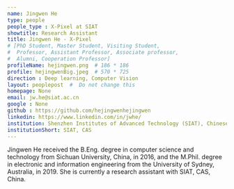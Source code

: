 ```yaml
---
name: Jingwen He
type: people
people_type : X-Pixel at SIAT
showtitle: Research Assistant
title: Jingwen He - X-Pixel
# [PhD Student, Master Student, Visiting Student,
#  Professor, Assistant Professor, Associate professor,
#  Alumni, Cooperation Professor]
profileName: hejingwen.png  # 186 * 186
profile: hejingwenBig.jpeg  # 570 * 725
direction : Deep learning, Computer Vision
layout: peoplepost  #  Do not change this
homepage: None
email: jw.he@siat.ac.cn
google : None
github : https://github.com/hejingwenhejingwen
linkedin: https://www.linkedin.com/in/jwhe/
institution: Shenzhen Institutes of Advanced Technology (SIAT), Chinese Academy of Sciences (CAS)
institutionShort: SIAT, CAS
---
```


Jingwen He received the B.Eng. degree in computer science and technology from Sichuan University, China, in 2016, and the M.Phil. degree in electronic and information engineering from the University of Sydney, Australia, in 2019. She is currently a research assistant with SIAT, CAS, China.